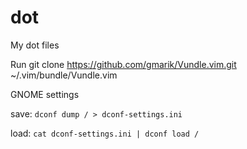 # dot
My dot files

Run git clone https://github.com/gmarik/Vundle.vim.git ~/.vim/bundle/Vundle.vim

GNOME settings

save: `dconf dump / > dconf-settings.ini`

load: `cat dconf-settings.ini | dconf load /`